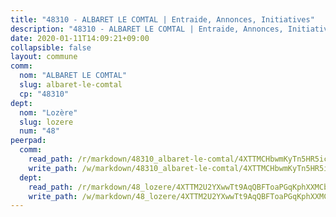 ```yaml
---
title: "48310 - ALBARET LE COMTAL | Entraide, Annonces, Initiatives"
description: "48310 - ALBARET LE COMTAL | Entraide, Annonces, Initiatives"
date: 2020-01-11T14:09:21+09:00
collapsible: false
layout: commune
comm:
  nom: "ALBARET LE COMTAL"
  slug: albaret-le-comtal
  cp: "48310"
dept:
  nom: "Lozère"
  slug: lozere
  num: "48"
peerpad:
  comm:
    read_path: /r/markdown/48310_albaret-le-comtal/4XTTMCHbwmKyTn5HR5ic5ymEmZU1CjVk7cgBm23xizADVuCbs
    write_path: /w/markdown/48310_albaret-le-comtal/4XTTMCHbwmKyTn5HR5ic5ymEmZU1CjVk7cgBm23xizADVuCbs-K3TgUyCaA1MN7tMWzHXp97EhA8vckVY3dradK5oDmnvr8TBfib7zCFxXyWwG3bEZ91M1oDJu2X16Atkhe3fa7Fg2hxmV1YB3oXDhTe5ABubMMdeEnmzfyR8ixcafNfM79va9TZtM
  dept:
    read_path: /r/markdown/48_lozere/4XTTM2U2YXwwTt9AqQBFToaPGqKphXXMCbRQJd3ieCWApZKhp
    write_path: /w/markdown/48_lozere/4XTTM2U2YXwwTt9AqQBFToaPGqKphXXMCbRQJd3ieCWApZKhp-K3TgU8LFw2VbEvF8YT63nrQb5nBCHp3LkChLkTGaYr9v91U6euBJvc2gC6ZE26iQLtBcf6bgLU5YQs5jKcnyLY5qYAH3MFy4H4ZDybCAkb97J6HGTY7nKmFopGDHEk7j5murpeJa
---
```


